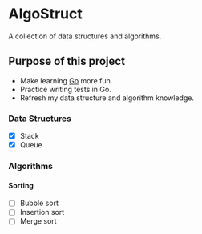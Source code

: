 # AlgoStruct

A collection of data structures and algorithms.

## Purpose of this project
* Make learning [Go](https://golang.org/) more fun.
* Practice writing tests in Go.
* Refresh my data structure and algorithm knowledge.

### Data Structures
* [X] Stack
* [X] Queue

### Algorithms

#### Sorting
* [ ] Bubble sort
* [ ] Insertion sort
* [ ] Merge sort
